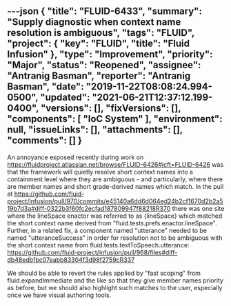 ---json
{
  "title": "FLUID-6433",
  "summary": "Supply diagnostic when context name resolution is ambiguous",
  "tags": "FLUID",
  "project": {
    "key": "FLUID",
    "title": "Fluid Infusion"
  },
  "type": "Improvement",
  "priority": "Major",
  "status": "Reopened",
  "assignee": "Antranig Basman",
  "reporter": "Antranig Basman",
  "date": "2019-11-22T08:08:24.994-0500",
  "updated": "2021-06-21T12:37:12.199-0400",
  "versions": [],
  "fixVersions": [],
  "components": [
    "IoC System"
  ],
  "environment": null,
  "issueLinks": [],
  "attachments": [],
  "comments": []
}
---
An annoyance exposed recently during work on <https://fluidproject.atlassian.net/browse/FLUID-6426#icft=FLUID-6426> was that the framework will quietly resolve short context names into a containment level where they are ambiguous - and particularly, where there are member names and short grade-derived names which match. In the pull at <https://github.com/fluid-project/infusion/pull/970/commits/e45140a6dd6d064ed24b2cf1670d2b2a519b7d3a#diff-0322b3f60fc2ecfad187809947f88218R370> there was one site where the lineSpace enactor was referred to as {lineSpace} which matched the short context name derived from "fluid.tests.prefs.enactor.lineSpace". Further, in a related fix, a component named "utterance" needed to be named "utteranceSuccess" in order for resolution not to be ambiguous with the short context name from fluid.tests.textToSpeech.utterance: <https://github.com/fluid-project/infusion/pull/968/files#diff-db48edb1bc07eabb83304f3d98f2759cR337>&#x20;

We should be able to revert the rules applied by "fast scoping" from fluid.expandImmediate and the like so that they give member names priority as before, but we should also highlight such matches to the user, especially once we have visual authoring tools.

        